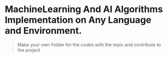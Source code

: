 # MachineLearning And AI Algorithms Implementation on Any Language and Environment.
> Make your own Folder for the codes with the topic and contribute to the project